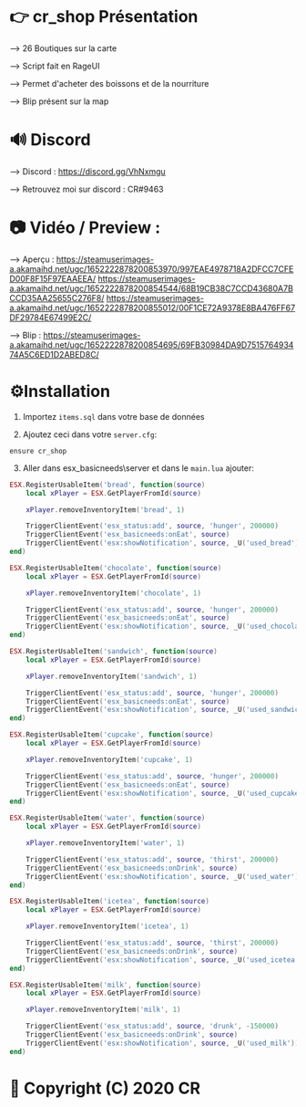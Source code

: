 # 👉 cr_shop Présentation

--> 26 Boutiques sur la carte

--> Script fait en RageUI

--> Permet d'acheter des boissons et de la nourriture

--> Blip présent sur la map

# 🔊 Discord

--> Discord : https://discord.gg/VhNxmgu

--> Retrouvez moi sur discord : CR#9463

# 📷 Vidéo / Preview :

--> Aperçu : https://steamuserimages-a.akamaihd.net/ugc/1652222878200853970/997EAE4978718A2DFCC7CFED00F8F15F97EAAEEA/
https://steamuserimages-a.akamaihd.net/ugc/1652222878200854544/68B19CB38C7CCD43680A7BCCD35AA25655C276F8/
https://steamuserimages-a.akamaihd.net/ugc/1652222878200855012/00F1CE72A9378E8BA476FF67DF29784E67499E2C/

--> Blip : https://steamuserimages-a.akamaihd.net/ugc/1652222878200854695/69FB30984DA9D751576493474A5C6ED1D2ABED8C/


# ⚙️Installation
1. Importez `items.sql` dans votre base de données

2. Ajoutez ceci dans votre `server.cfg`:

```ensure cr_shop```

3. Aller dans esx_basicneeds\server et dans le `main.lua` ajouter: 

```lua
ESX.RegisterUsableItem('bread', function(source)
    local xPlayer = ESX.GetPlayerFromId(source)

    xPlayer.removeInventoryItem('bread', 1)

    TriggerClientEvent('esx_status:add', source, 'hunger', 200000)
    TriggerClientEvent('esx_basicneeds:onEat', source)
    TriggerClientEvent('esx:showNotification', source, _U('used_bread'))
end)

ESX.RegisterUsableItem('chocolate', function(source)
    local xPlayer = ESX.GetPlayerFromId(source)

    xPlayer.removeInventoryItem('chocolate', 1)

    TriggerClientEvent('esx_status:add', source, 'hunger', 200000)
    TriggerClientEvent('esx_basicneeds:onEat', source)
    TriggerClientEvent('esx:showNotification', source, _U('used_chocolate'))
end)

ESX.RegisterUsableItem('sandwich', function(source)
    local xPlayer = ESX.GetPlayerFromId(source)

    xPlayer.removeInventoryItem('sandwich', 1)

    TriggerClientEvent('esx_status:add', source, 'hunger', 200000)
    TriggerClientEvent('esx_basicneeds:onEat', source)
    TriggerClientEvent('esx:showNotification', source, _U('used_sandwich'))
end)

ESX.RegisterUsableItem('cupcake', function(source)
    local xPlayer = ESX.GetPlayerFromId(source)

    xPlayer.removeInventoryItem('cupcake', 1)

    TriggerClientEvent('esx_status:add', source, 'hunger', 200000)
    TriggerClientEvent('esx_basicneeds:onEat', source)
    TriggerClientEvent('esx:showNotification', source, _U('used_cupcake'))
end)

ESX.RegisterUsableItem('water', function(source)
    local xPlayer = ESX.GetPlayerFromId(source)

    xPlayer.removeInventoryItem('water', 1)

    TriggerClientEvent('esx_status:add', source, 'thirst', 200000)
    TriggerClientEvent('esx_basicneeds:onDrink', source)
    TriggerClientEvent('esx:showNotification', source, _U('used_water'))
end)

ESX.RegisterUsableItem('icetea', function(source)
    local xPlayer = ESX.GetPlayerFromId(source)

    xPlayer.removeInventoryItem('icetea', 1)

    TriggerClientEvent('esx_status:add', source, 'thirst', 200000)
    TriggerClientEvent('esx_basicneeds:onDrink', source)
    TriggerClientEvent('esx:showNotification', source, _U('used_icetea'))
end)

ESX.RegisterUsableItem('milk', function(source)
    local xPlayer = ESX.GetPlayerFromId(source)

    xPlayer.removeInventoryItem('milk', 1)

    TriggerClientEvent('esx_status:add', source, 'drunk', -150000)
    TriggerClientEvent('esx_basicneeds:onDrink', source)
    TriggerClientEvent('esx:showNotification', source, _U('used_milk'))
end)
```


# 🔖 Copyright (C) 2020 CR
